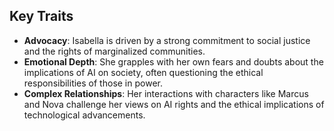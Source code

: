 ## Key Traits
- **Advocacy**: Isabella is driven by a strong commitment to social justice and the rights of marginalized communities.
- **Emotional Depth**: She grapples with her own fears and doubts about the implications of AI on society, often questioning the ethical responsibilities of those in power.
- **Complex Relationships**: Her interactions with characters like Marcus and Nova challenge her views on AI rights and the ethical implications of technological advancements.
